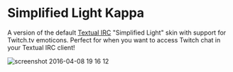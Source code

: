 Simplified Light Kappa
======================

A version of the default [Textual IRC](http://www.codeux.com/textual/) "Simplified Light" skin with support for Twitch.tv emoticons. Perfect for when you want to access Twitch chat in your Textual IRC client!

![screenshot 2016-04-08 19 16 12](https://cloud.githubusercontent.com/assets/80858/14391818/89cbcf00-fdbe-11e5-98b5-2dbc8aaac863.png)
